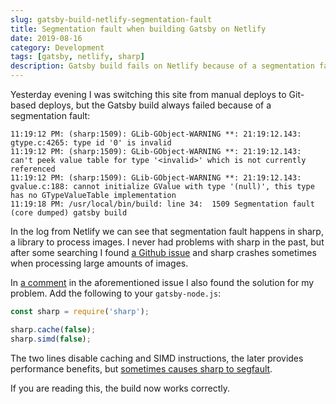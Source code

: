 ```yaml
---
slug: gatsby-build-netlify-segmentation-fault
title: Segmentation fault when building Gatsby on Netlify
date: 2019-08-16
category: Development
tags: [gatsby, netlify, sharp]
description: Gatsby build fails on Netlify because of a segmentation fault while processing images with `sharp`
---
```


Yesterday evening I was switching this site from manual deploys to Git-based deploys, but the Gatsby build always failed because of a segmentation fault:

```shell
11:19:12 PM: (sharp:1509): GLib-GObject-WARNING **: 21:19:12.143: gtype.c:4265: type id '0' is invalid
11:19:12 PM: (sharp:1509): GLib-GObject-WARNING **: 21:19:12.143: can't peek value table for type '<invalid>' which is not currently referenced
11:19:12 PM: (sharp:1509): GLib-GObject-WARNING **: 21:19:12.143: gvalue.c:188: cannot initialize GValue with type '(null)', this type has no GTypeValueTable implementation
11:19:18 PM: /usr/local/bin/build: line 34:  1509 Segmentation fault      (core dumped) gatsby build
```

In the log from Netlify we can see that segmentation fault happens in sharp, a library to process images. I never had problems with sharp in the past, but after some searching I found [a Github issue](https://github.com/gatsbyjs/gatsby/issues/6291) and sharp crashes sometimes when processing large amounts of images.

In [a comment](https://github.com/gatsbyjs/gatsby/issues/6291#issuecomment-505097465) in the aforementioned issue I also found the solution for my problem. Add the following to your `gatsby-node.js`:

```javascript
const sharp = require('sharp');

sharp.cache(false);
sharp.simd(false);
```

The two lines disable caching and SIMD instructions, the later provides performance benefits, but [sometimes causes sharp to segfault](https://github.com/gatsbyjs/gatsby/issues/6291#issuecomment-465008389).

If you are reading this, the build now works correctly.
